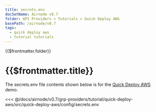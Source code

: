 ```yaml
---
title: secrets.env
docSetName: Airnode v0.7
folder: API Providers > Tutorials > Quick Deploy AWS
basePath: /airnode/v0.7
tags:
  - quick deploy aws
  - tutorial tutorials
---
```


<TitleSpan>{{$frontmatter.folder}}</TitleSpan>

# {{$frontmatter.title}}

<VersionWarning/>

The secrets.env file contents shown below is for the [Quick Deploy AWS](./)
demo.

<!-- prettier-ignore -->
<<< @/docs/airnode/v0.7/grp-providers/tutorial/quick-deploy-aws/src/quick-deploy-aws/config/secrets.env
